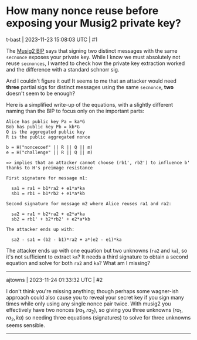 # How many nonce reuse before exposing your Musig2 private key?

t-bast | 2023-11-23 15:08:03 UTC | #1

The [Musig2 BIP](https://github.com/bitcoin/bips/blob/e918b50731397872ad2922a1b08a5a4cd1d6d546/bip-0327.mediawiki) says that signing two distinct messages with the same `secnonce` exposes your private key. While I know we must absolutely not reuse `secnonces`, I wanted to check how the private key extraction worked and the difference with a standard schnorr sig.

And I couldn't figure it out! It seems to me that an attacker would need **three** partial sigs for distinct messages using the same `secnonce`, **two** doesn't seem to be enough?

Here is a simplified write-up of the equations, with a slightly different naming than the BIP to focus only on the important parts:

```
Alice has public key Pa = ka*G
Bob has public key Pb = kb*G
Q is the aggregated public key
R is the public aggregated nonce

b = H("noncecoef" || R || Q || m)
e = H("challenge" || R || Q || m)

=> implies that an attacker cannot choose (rb1', rb2') to influence b' thanks to H's preimage resistance

First signature for message m1:

  sa1 = ra1 + b1*ra2 + e1*a*ka
  sb1 = rb1 + b1*rb2 + e1*a*kb

Second signature for message m2 where Alice reuses ra1 and ra2:

  sa2 = ra1 + b2*ra2 + e2*a*ka
  sb2 = rb1' + b2*rb2' + e2*a*kb

The attacker ends up with:

  sa2 - sa1 = (b2 - b1)*ra2 + a*(e2 - e1)*ka
```

The attacker ends up with one equation but two unknowns (`ra2` and `ka`), so it's not sufficient to extract `ka`? It needs a third signature to obtain a second equation and solve for both `ra2` and `ka`? What am I missing?

-------------------------

ajtowns | 2023-11-24 01:33:32 UTC | #2

I don't think you're missing anything; though perhaps some wagner-ish approach could also cause you to reveal your secret key if you sign many times while only using any single nonce pair twice. With musig2 you effectively have two nonces ($ra_1, ra_2$), so giving you three unknowns ($ra_1, ra_2, ka$) so needing three equations (signatures) to solve for three unknowns seems sensible.

-------------------------

